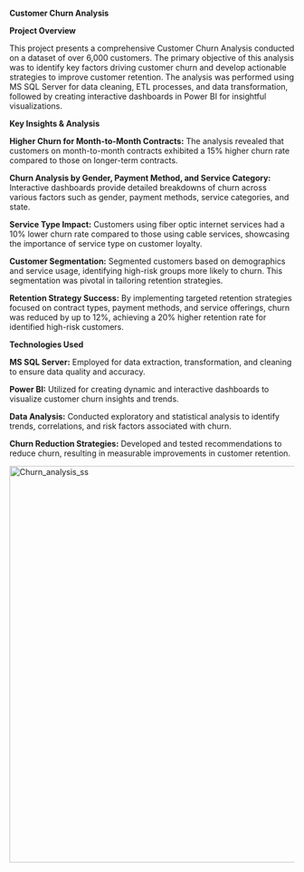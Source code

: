 **Customer Churn Analysis**



**Project Overview**

This project presents a comprehensive Customer Churn Analysis conducted on a dataset of over 6,000 customers. The primary objective of this analysis was to identify key factors driving customer churn and develop actionable strategies to improve customer retention. The analysis was performed using MS SQL Server for data cleaning, ETL processes, and data transformation, followed by creating interactive dashboards in Power BI for insightful visualizations.

**Key Insights & Analysis**

**Higher Churn for Month-to-Month Contracts:** The analysis revealed that customers on month-to-month contracts exhibited a 15% higher churn rate compared to those on longer-term contracts.

**Churn Analysis by Gender, Payment Method, and Service Category:** Interactive dashboards provide detailed breakdowns of churn across various factors such as gender, payment methods, service categories, and state.

**Service Type Impact:** Customers using fiber optic internet services had a 10% lower churn rate compared to those using cable services, showcasing the importance of service type on customer loyalty.

**Customer Segmentation:** Segmented customers based on demographics and service usage, identifying high-risk groups more likely to churn. This segmentation was pivotal in tailoring retention strategies.

**Retention Strategy Success:** By implementing targeted retention strategies focused on contract types, payment methods, and service offerings, churn was reduced by up to 12%, achieving a 20% higher retention rate for identified high-risk customers.

**Technologies Used**

**MS SQL Server:** Employed for data extraction, transformation, and cleaning to ensure data quality and accuracy.

**Power BI:** Utilized for creating dynamic and interactive dashboards to visualize customer churn insights and trends.

**Data Analysis:** Conducted exploratory and statistical analysis to identify trends, correlations, and risk factors associated with churn.

**Churn Reduction Strategies:** Developed and tested recommendations to reduce churn, resulting in measurable improvements in customer retention.






<img width="700" alt="Churn_analysis_ss" src="https://github.com/user-attachments/assets/d95ba5cd-8c2f-4b1a-b410-9f9b0ab2ba28">
